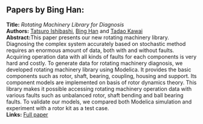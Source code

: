 <h2>Papers by Bing Han:</h2>
<p>
<b>Title:</b> <i> Rotating Machinery Library for Diagnosis </i> <br />
<b>Authors:</b> <a href="../authors/author_121.html">Tatsuro Ishibashi</a>, <a href="../authors/author_99.html">Bing Han</a> and <a href="../authors/author_134.html">Tadao Kawai</a><br />
<b>Abstract:</b>This paper presents our new rotating machinery library. Diagnosing the complex system accurately based on stochastic method requires an enormous amount of data, both with and without faults. Acquiring operation data with all kinds of faults for each components is very hard and costly. To generate data for rotating machinery diagnosis, we developed rotating machinery library using Modelica. It provides the basic components such as rotor, shaft, bearing, coupling, housing and support. Its component models are implemented on basis of rotor dynamics theory. This library makes it possible accessing rotating machinery operation data with various faults such as unbalanced rotor, shaft bending and ball bearing faults. To validate our models, we compared both Modelica simulation and experiment with a rotor kit as a test case.<br />
<b>Links:</b> <a href="../submissions/ecp17132381_IshibashiHanKawai.pdf">Full paper</a></p>